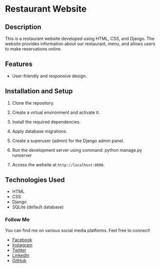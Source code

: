 # Restaurant Website

## Description

This is a restaurant website developed using HTML, CSS, and Django. The website provides information about our restaurant, menu, and allows users to make reservations online.


## Features

- User-friendly and responsive design.

## Installation and Setup

1. Clone the repository.

2. Create a virtual environment and activate it.

3. Install the required dependencies.
    
4. Apply database migrations.

5. Create a superuser (admin) for the Django admin panel.

6. Run the development server using command: python manage.py runserver



7. Access the website at `http://localhost:8000`.

## Technologies Used

- HTML
- CSS
- Django
- SQLite (default database)


### Follow Me

You can find me on various social media platforms. Feel free to connect!

- [Facebook](https://www.facebook.com/sainarendra.nimma/)
- [Instagram](https://www.instagram.com/sainarendra_01/)
- [Twitter](https://twitter.com/Sainarendra_01)
- [LinkedIn](https://www.linkedin.com/in/sainarendra)
- [GitHub](https://github.com/Sainarendra21)






